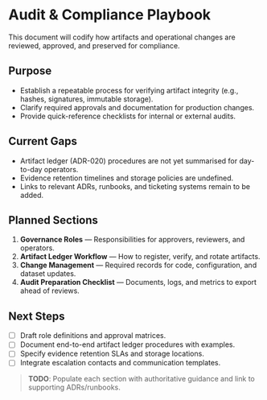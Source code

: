 # Audit & Compliance Playbook

This document will codify how artifacts and operational changes are reviewed, approved, and preserved for compliance.

## Purpose
- Establish a repeatable process for verifying artifact integrity (e.g., hashes, signatures, immutable storage).
- Clarify required approvals and documentation for production changes.
- Provide quick-reference checklists for internal or external audits.

## Current Gaps
- Artifact ledger (ADR-020) procedures are not yet summarised for day-to-day operators.
- Evidence retention timelines and storage policies are undefined.
- Links to relevant ADRs, runbooks, and ticketing systems remain to be added.

## Planned Sections
1. **Governance Roles** — Responsibilities for approvers, reviewers, and operators.
2. **Artifact Ledger Workflow** — How to register, verify, and rotate artifacts.
3. **Change Management** — Required records for code, configuration, and dataset updates.
4. **Audit Preparation Checklist** — Documents, logs, and metrics to export ahead of reviews.

## Next Steps
- [ ] Draft role definitions and approval matrices.
- [ ] Document end-to-end artifact ledger procedures with examples.
- [ ] Specify evidence retention SLAs and storage locations.
- [ ] Integrate escalation contacts and communication templates.

> **TODO**: Populate each section with authoritative guidance and link to supporting ADRs/runbooks.

